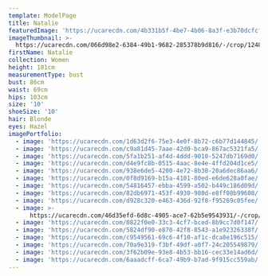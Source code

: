 ```yaml
---
template: ModelPage
title: Natalie
featuredImage: 'https://ucarecdn.com/4b331b5f-4be7-4b06-8a3f-e3b70dcfcf34/'
imageThumbnail: >-
  https://ucarecdn.com/066d98e2-6384-49b1-9682-285378b9d816/-/crop/1248x1934/117,0/-/preview/
firstName: Natalie
collection: Women
height: 181cm
measurementType: bust
bust: 86cm
waist: 69cm
hips: 103cm
size: '10'
shoeSize: '10'
hair: Blonde
eyes: Hazel
imagePortfolio:
  - image: 'https://ucarecdn.com/1d63d2f6-75e3-4e0f-8b72-c6b77d144845/'
  - image: 'https://ucarecdn.com/c9a81d45-7aae-42d0-bca9-867ac5321fa5/'
  - image: 'https://ucarecdn.com/5fa1b251-af4d-4ddd-9010-5247db7169d0/'
  - image: 'https://ucarecdn.com/d4e9fc8b-0515-4aac-8e4e-4ffd204d1ce5/'
  - image: 'https://ucarecdn.com/938e6de5-4200-4e72-8b38-20a6dec86aa6/'
  - image: 'https://ucarecdn.com/0f8d9169-b15a-4101-80ed-e6de628a0fae/'
  - image: 'https://ucarecdn.com/54816457-ebba-4599-a502-b449c186d09d/'
  - image: 'https://ucarecdn.com/82db6971-453f-4930-980d-e8ff08b99608/'
  - image: 'https://ucarecdn.com/d928c320-e463-436d-92f8-f95269c05fee/'
  - image: >-
      https://ucarecdn.com/46d35efd-6d8c-4905-ace7-62b5e9543931/-/crop/3793x2817/199,446/-/preview/
  - image: 'https://ucarecdn.com/0822f0e0-33c3-4cf7-bced-8b9cc7d0f147/'
  - image: 'https://ucarecdn.com/5824df90-e870-42f8-8543-a1e92326338f/'
  - image: 'https://ucarecdn.com/c9549561-69c6-4f10-af1c-dca8e196c515/'
  - image: 'https://ucarecdn.com/70a9e319-f3bf-49df-a0f7-24c205549879/'
  - image: 'https://ucarecdn.com/3f62b09e-93e8-4b53-bb16-cec33e14ad6d/'
  - image: 'https://ucarecdn.com/6aaadcff-6ca7-49b9-b7ad-9f915cc559ab/'
---
```


